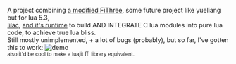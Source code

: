 A project combining [a modified FiThree](https://github.com/bainchild/FiThree), some future project like yueliang but for lua 5.3,  
[lilac](https://github.com/bainchild/lilac), [and it's runtime](https://github.com/bainchild/lilac_runtime)
to build AND INTEGRATE C lua modules into pure lua code, to achieve true lua bliss.  
Still mostly unimplemented, + a lot of bugs (probably), but so far, I've gotten this to work:
![demo](https://github.com/bainchild/overarch/blob/master/Screenshot%20from%202024-03-03%2000-34-51.png?raw=true)  
<sub>also it'd be cool to make a luajit ffi library equivalent.</sub>
